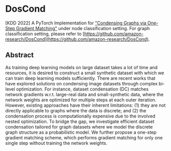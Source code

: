 # DosCond

[KDD 2022] A PyTorch Implementation for ["Condensing Graphs via One-Step Gradient Matching"](https://arxiv.org/abs/2206.07746) under node classification setting. For graph classification setting, please refer to [https://github.com/amazon-research/DosCond](https://github.com/amazon-research/DosCond). 


Abstract
----
As training deep learning models on large dataset takes a lot of time and resources, it is desired to construct a small synthetic dataset with which we can train deep learning models sufficiently. There are recent works that have explored solutions on condensing image datasets through complex bi-level optimization. For instance, dataset condensation (DC) matches network gradients w.r.t. large-real data and small-synthetic data, where the network weights are optimized for multiple steps at each outer iteration. However, existing approaches have their inherent limitations: (1) they are not directly applicable to graphs where the data is discrete; and (2) the condensation process is computationally expensive due to the involved nested optimization. To bridge the gap, we investigate efficient dataset condensation tailored for graph datasets where we model the discrete graph structure as a probabilistic model. We further propose a one-step gradient matching scheme, which performs gradient matching for only one single step without training the network weights. 
